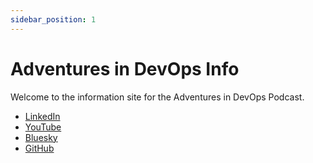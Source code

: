 ```yaml
---
sidebar_position: 1
---
```


# Adventures in DevOps Info

Welcome to the information site for the Adventures in DevOps Podcast.

* [LinkedIn](https://www.linkedin.com/showcase/devops-podcast/about)
* [YouTube](https://www.youtube.com/@AdventuresInDevOps)
* [Bluesky](https://bsky.app/profile/adventuresindevops.bsky.social)
* [GitHub](https://github.com/AdventuresInDevops/Website)